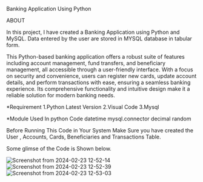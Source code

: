 

Banking Application Using Python

ABOUT

In this project, I have created a Banking Application using Python and MySQL. Data entered by the user are stored in MYSQL database in tabular form.

This Python-based banking application offers a robust suite of features including account management, fund transfers, and beneficiary management, all accessible through a user-friendly interface. With a focus on security and convenience, users can register new cards, update account details, and perform transactions with ease, ensuring a seamless banking experience. Its comprehensive functionality and intuitive design make it a reliable solution for modern banking needs.

*Requirement 
1.Python Latest Version
2.Visual Code 
3.Mysql

*Module Used In python Code 
datetime
mysql.connector 
decimal random

Before Running This Code in Your System Make Sure you have created the User , Accounts, Cards, Beneficiaries and Transactions Table.


Some glimse of the Code is Shown below.

![Screenshot from 2024-02-23 12-52-14](https://github.com/Sanjana176/Banking_Application/assets/160119835/c2abc036-768c-45dc-b57b-15e7ba5c6c32)
![Screenshot from 2024-02-23 12-52-39](https://github.com/Sanjana176/Banking_Application/assets/160119835/5e51af41-d5ba-416c-8f50-65fcc6fc7d9a)
![Screenshot from 2024-02-23 12-53-03](https://github.com/Sanjana176/Banking_Application/assets/160119835/a7f87661-3668-4f6e-a1b4-206c96ed12d5)




